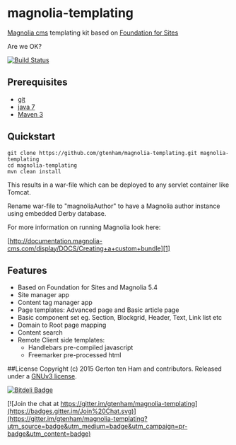 magnolia-templating
===================

[Magnolia cms](http://www.magnolia-cms.com) templating kit based on [Foundation for Sites](http://foundation.zurb.com/)

Are we OK?

[![Build Status](https://travis-ci.org/gtenham/magnolia-templating.svg?branch=master)](https://travis-ci.org/gtenham/magnolia-templating)


## Prerequisites
* [git](http://git-scm.com/)
* [java 7](http://java.com)
* [Maven 3](http://maven.apache.org)

## Quickstart
```shell
git clone https://github.com/gtenham/magnolia-templating.git magnolia-templating
cd magnolia-templating
mvn clean install
```
This results in a war-file which can be deployed to any servlet container like Tomcat.

Rename war-file to "magnoliaAuthor" to have a Magnolia author instance using embedded Derby database.

For more information on running Magnolia look here:

[http://documentation.magnolia-cms.com/display/DOCS/Creating+a+custom+bundle][1]

[1]: http://documentation.magnolia-cms.com/display/DOCS/Creating+a+custom+bundle#Creatingacustombundle-Runtheproject

## Features
* Based on Foundation for Sites and Magnolia 5.4
* Site manager app
* Content tag manager app
* Page templates: Advanced page and Basic article page
* Basic component set eg. Section, Blockgrid, Header, Text, Link list etc
* Domain to Root page mapping
* Content search
* Remote Client side templates:
  * Handlebars pre-compiled javascript
  * Freemarker pre-processed html

##License
Copyright (c) 2015 Gerton ten Ham and contributors. Released under a [GNUv3 license](https://github.com/gtenham/magnolia-templating/blob/master/LICENSE).

[![Bitdeli Badge](https://d2weczhvl823v0.cloudfront.net/gtenham/magnolia-templating/trend.png)](https://bitdeli.com/free "Bitdeli Badge")

[![Join the chat at https://gitter.im/gtenham/magnolia-templating](https://badges.gitter.im/Join%20Chat.svg)](https://gitter.im/gtenham/magnolia-templating?utm_source=badge&utm_medium=badge&utm_campaign=pr-badge&utm_content=badge)